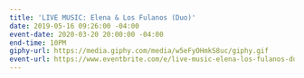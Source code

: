 ```yaml
---
title: 'LIVE MUSIC: Elena & Los Fulanos (Duo)'
date: 2019-05-16 09:26:00 -04:00
event-date: 2020-03-20 20:00:00 -04:00
end-time: 10PM
giphy-url: https://media.giphy.com/media/w5eFyOHmkS8uc/giphy.gif
event-url: https://www.eventbrite.com/e/live-music-elena-los-fulanos-duo-tickets-90974953535
---
```


